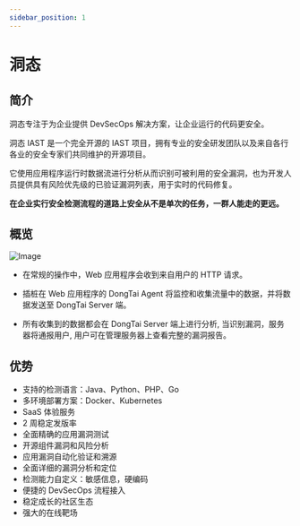 ```yaml
---
sidebar_position: 1
---
```


# 洞态 

## 简介
洞态专注于为企业提供 DevSecOps 解决方案，让企业运行的代码更安全。

洞态 IAST 是一个完全开源的 IAST 项目，拥有专业的安全研发团队以及来自各行各业的安全专家们共同维护的开源项目。

它使用应用程序运行时数据流进行分析从而识别可被利用的安全漏洞，也为开发人员提供具有风险优先级的已验证漏洞列表，用于实时的代码修复。

**在企业实行安全检测流程的道路上安全从不是单次的任务，一群人能走的更远。**

## 概览

![Image](/img/docs/introduction/zh_concept.png)

* 在常规的操作中，Web 应用程序会收到来自用户的 HTTP 请求。

* 插桩在 Web 应用程序的 DongTai Agent 将监控和收集流量中的数据，并将数据发送至 DongTai Server 端。

* 所有收集到的数据都会在 DongTai Server 端上进行分析, 当识别漏洞，服务器将通报用户, 用户可在管理服务器上查看完整的漏洞报告。


## 优势

* 支持的检测语言：Java、Python、PHP、Go
* 多环境部署方案：Docker、Kubernetes
* SaaS 体验服务
* 2 周稳定发版率
* 全面精确的应用漏洞测试
* 开源组件漏洞和风险分析
* 应用漏洞自动化验证和溯源
* 全面详细的漏洞分析和定位
* 检测能力自定义：敏感信息，硬编码
* 便捷的 DevSecOps 流程接入
* 稳定成长的社区生态
* 强大的在线靶场

